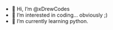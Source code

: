 - 👋 Hi, I’m @xDrewCodes
- 👀 I’m interested in coding... obviously ;)
- 🌱 I’m currently learning python. 

<!---
xDrewCodes/xDrewCodes is a ✨ special ✨ repository because its `README.md` (this file) appears on your GitHub profile.
You can click the Preview link to take a look at your changes.
--->
